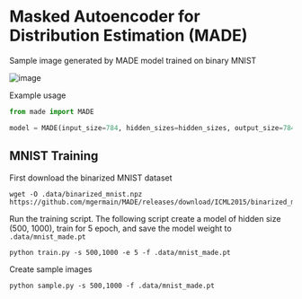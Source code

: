 # Masked Autoencoder for Distribution Estimation (MADE)

Sample image generated by MADE model trained on binary MNIST

![image](https://github.com/stkao05/made/assets/1556390/cde50130-a191-400d-8bce-10d41aa385dd)


Example usage 

```python
from made import MADE

model = MADE(input_size=784, hidden_sizes=hidden_sizes, output_size=784)
```


## MNIST Training

First download the binarized MNIST dataset

```
wget -O .data/binarized_mnist.npz https://github.com/mgermain/MADE/releases/download/ICML2015/binarized_mnist.npz 
```

Run the training script. The following script create a model of hidden size (500, 1000), train for 5 epoch, and save the model weight to `.data/mnist_made.pt`
```
python train.py -s 500,1000 -e 5 -f .data/mnist_made.pt
```

Create sample images
```
python sample.py -s 500,1000 -f .data/mnist_made.pt
```



